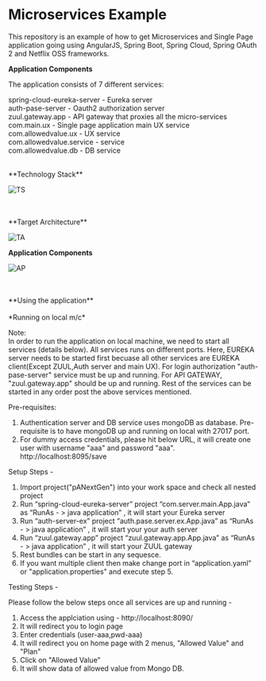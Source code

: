 # Microservices Example

This repository is an example of how to get Microservices and Single Page application going using AngularJS, Spring Boot, Spring Cloud, Spring OAuth 2 and Netflix OSS frameworks.

**Application Components**

The application consists of 7 different services:

spring-cloud-eureka-server - Eureka server<br/>
auth-pase-server - Oauth2 authorization server<br/>
zuul.gateway.app - API gateway that proxies all the micro-services<br/>
com.main.ux - Single page application main UX service<br/>
com.allowedvalue.ux -  UX service<br/>
com.allowedvalue.service -  service<br/>
com.allowedvalue.db -  DB service<br/>

<br/>
**Technology Stack**
  <br/>
  
![TS](https://github.csc.com/storage/user/23/files/640da842-5def-11e6-94dc-1630650308e2)
  
  <br/>
  <br/>
  **Target Architecture**
  <br/>
  
  ![TA](https://github.csc.com/storage/user/23/files/2bf9d8f6-5de8-11e6-9c92-4adbb3e85adf)
  
   **Application Components**
  
  ![AP](https://github.csc.com/storage/user/23/files/b853cb8a-5de9-11e6-8fcd-c0a319646d9c)

<br/>
<br/>
**Using the application**<br/><br/>
*Running on local m/c*

Note: <br/>
In order to run the application on local machine, we need to start all services (details below). All services runs on different ports. Here, EUREKA server needs to be started first  becuase all other services are EUREKA client(Except ZUUL,Auth server and main UX). For login authorization "auth-pase-server" service must be up and running. For API GATEWAY, "zuul.gateway.app" should be up and running. Rest of the services can be started in any order post the above services mentioned.      

Pre-requisites:<br/>

1. Authentication server and DB service uses mongoDB as database. Pre-requisite is to have mongoDB up and running on local with 27017 port.
2. For dummy access credentials, please hit below URL, it will create one user with username "aaa" and password "aaa". 
   http://localhost:8095/save

Setup Steps - 

1.	Import project("pANextGen") into your work space and check all nested project
2.	Run  “spring-cloud-eureka-server” project  “com.server.main.App.java” as “RunAs - > java application” , it will start your Eureka server
3.	Run  “auth-server-ex” project  “auth.pase.server.ex.App.java” as “RunAs - > java application” , it will start your your auth server
4.	Run “zuul.gateway.app” project  “zuul.gateway.app.App.java” as “RunAs - > java application” , it will start your ZUUL gateway
5.	Rest bundles can be start in any sequesce.
6.	If you want multiple client then make change port in “application.yaml” or "application.properties" and execute step 5.

Testing Steps - 

Please follow the below steps once all services are up and running - 

1. Access the applciation using - http://localhost:8090/
2. It will redirect you to login page 
3. Enter credentials (user-aaa,pwd-aaa)
4. It will redirect you on home page with 2 menus, "Allowed Value" and "Plan"
5. Click on "Allowed Value"
6. It will show data of allowed value from Mongo DB.
 

